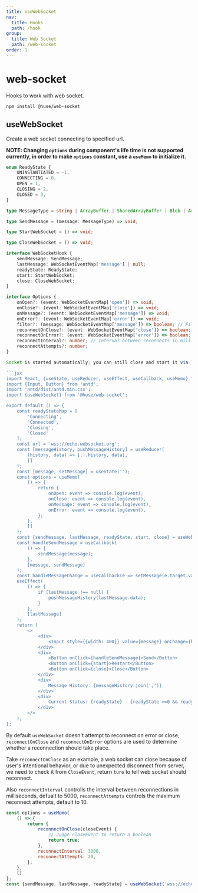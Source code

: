 ```yaml
---
title: useWebSocket
nav:
  title: Hooks
  path: /hook
group:
  title: Web Socket
  path: /web-socket
order: 1
---
```


# web-socket
Hooks to work with web socket.

```shell
npm install @huse/web-socket
```

## useWebSocket

Create a web socket connecting to specified url.

**NOTE: Changing `options` during component's life time is not supported currently, in order to make `options` constant, use a `useMemo` to initialize it.**

```typescript
enum ReadyState {
    UNINSTANTIATED = -1,
    CONNECTING = 0,
    OPEN = 1,
    CLOSING = 2,
    CLOSED = 3,
}

type MessageType = string | ArrayBuffer | SharedArrayBuffer | Blob | ArrayBufferView;

type SendMessage = (message: MessageType) => void;

type StartWebSocket = () => void;

type CloseWebSocket = () => void;

interface WebSocketHook {
    sendMessage: SendMessage;
    lastMessage: WebSocketEventMap['message'] | null;
    readyState: ReadyState;
    start: StartWebSocket;
    close: CloseWebSocket;
}

interface Options {
    onOpen?: (event: WebSocketEventMap['open']) => void;
    onClose?: (event: WebSocketEventMap['close']) => void;
    onMessage?: (event: WebSocketEventMap['message']) => void;
    onError?: (event: WebSocketEventMap['error']) => void;
    filter?: (message: WebSocketEventMap['message']) => boolean; // Filter message
    reconnectOnClose?: (event: WebSocketEventMap['close']) => boolean; // Return `true` to reconnect
    reconnectOnError?: (event: WebSocketEventMap['error']) => boolean; // Return `true` to reconnect
    reconnectInterval?: number; // Interval between reconnects in milliseconds
    reconnectAttempts?: number;
}

Socket is started automatically, you can still close and start it via `start` and `close` function.

```jsx
import React, {useState, useReducer, useEffect, useCallback, useMemo} from 'react';
import {Input, Button} from 'antd';
import 'antd/dist/antd.min.css';
import {useWebSocket} from '@huse/web-socket';

export default () => {
    const readyStateMap = [
        'Connecting',
        'Connected',
        'Closing',
        'Closed'
    ];
    const url = 'wss://echo.websocket.org';
    const [messageHistory, pushMessageHistory] = useReducer(
        (history, data) => [...history, data],
        []
    );
    const [message, setMessage] = useState('');
    const options = useMemo(
        () => {
            return {
                onOpen: event => console.log(event),
                onClose: event => console.log(event),
                onMessage: event => console.log(event),
                onError: event => console.log(event),
            };
        },
        []
    );
    const {sendMessage, lastMessage, readyState, start, close} = useWebSocket(url, options);
    const handleSendMessage = useCallback(
        () => {
            sendMessage(message);
        },
        [message, sendMessage]
    );
    const handleMessageChange = useCallback(e => setMessage(e.target.value), []);
    useEffect(
        () => {
            if (lastMessage !== null) {
                pushMessageHistory(lastMessage.data);
            }
        },
        [lastMessage]
    );
    return (
        <>
            <div>
                <Input style={{width: 400}} value={message} onChange={handleMessageChange} />
            </div>
            <div>
                <Button onClick={handleSendMessage}>Send</Button>
                <Button onClick={start}>Restart</Button>
                <Button onClick={close}>Close</Button>
            </div>
            <div>
                Message History: {messageHistory.join(',')}
            </div>
            <div>
                Current Status: {readyState} - {readyState >=0 && readyStateMap[readyState]}
            </div>
        </>
    );
};
```

By default `useWebSocket` doesn't attempt to reconnect on error or close, `reconnectOnClose` and `reconnectOnError` options are used to determine whether a reconnection should take place.

Take `reconnectOnClose` as an example, a web socket can close because of user's intentional behavior, or due to unexpected disconnect from server, we need to check it from `CloseEvent`, return `ture` to tell web socket should reconnect.

Also `reconnectInterval` controlls the interval between reconnections in milliseconds, defualt to 5000, `reconnectAttempts` controls the maximum reconnect attempts, default to 10.

```javascript
const options = useMemo(
    () => {
        return {
            reconnectOnClose(closeEvent) {
                // Judge closeEvent to return a boolean
                return true;
            },
            reconnectInterval: 3000,
            reconnectAttempts: 20,
        };
    },
    []
};
const {sendMessage, lastMessage, readyState} = useWebSocket('wss://echo.websocket.org', options);
```
